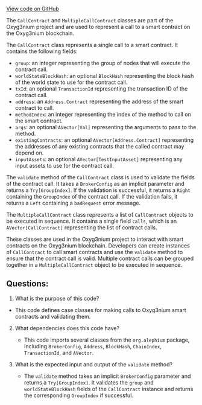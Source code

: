 [View code on GitHub](https://github.com/alephium/alephium/api/src/main/scala/org/alephium/api/model/CallContract.scala)

The `CallContract` and `MultipleCallContract` classes are part of the Oxyg3nium project and are used to represent a call to a smart contract on the Oxyg3nium blockchain. 

The `CallContract` class represents a single call to a smart contract. It contains the following fields:
- `group`: an integer representing the group of nodes that will execute the contract call.
- `worldStateBlockHash`: an optional `BlockHash` representing the block hash of the world state to use for the contract call.
- `txId`: an optional `TransactionId` representing the transaction ID of the contract call.
- `address`: an `Address.Contract` representing the address of the smart contract to call.
- `methodIndex`: an integer representing the index of the method to call on the smart contract.
- `args`: an optional `AVector[Val]` representing the arguments to pass to the method.
- `existingContracts`: an optional `AVector[Address.Contract]` representing the addresses of any existing contracts that the called contract may depend on.
- `inputAssets`: an optional `AVector[TestInputAsset]` representing any input assets to use for the contract call.

The `validate` method of the `CallContract` class is used to validate the fields of the contract call. It takes a `BrokerConfig` as an implicit parameter and returns a `Try[GroupIndex]`. If the validation is successful, it returns a `Right` containing the `GroupIndex` of the contract call. If the validation fails, it returns a `Left` containing a `badRequest` error message.

The `MultipleCallContract` class represents a list of `CallContract` objects to be executed in sequence. It contains a single field `calls`, which is an `AVector[CallContract]` representing the list of contract calls.

These classes are used in the Oxyg3nium project to interact with smart contracts on the Oxyg3nium blockchain. Developers can create instances of `CallContract` to call smart contracts and use the `validate` method to ensure that the contract call is valid. Multiple contract calls can be grouped together in a `MultipleCallContract` object to be executed in sequence.
## Questions: 
 1. What is the purpose of this code?
   - This code defines case classes for making calls to Oxyg3nium smart contracts and validating them.

2. What dependencies does this code have?
   - This code imports several classes from the `org.alephium` package, including `BrokerConfig`, `Address`, `BlockHash`, `ChainIndex`, `TransactionId`, and `AVector`.

3. What is the expected input and output of the `validate` method?
   - The `validate` method takes an implicit `BrokerConfig` parameter and returns a `Try[GroupIndex]`. It validates the `group` and `worldStateBlockHash` fields of the `CallContract` instance and returns the corresponding `GroupIndex` if successful.